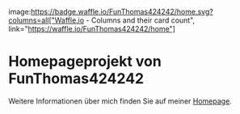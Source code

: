 image:https://badge.waffle.io/FunThomas424242/home.svg?columns=all["Waffle.io - Columns and their card count", link="https://waffle.io/FunThomas424242/home"]

# Homepageprojekt von FunThomas424242

Weitere Informationen über mich finden Sie auf meiner [Homepage](https://funthomas424242.github.io/home/1.0.0-SNAPSHOT/).
